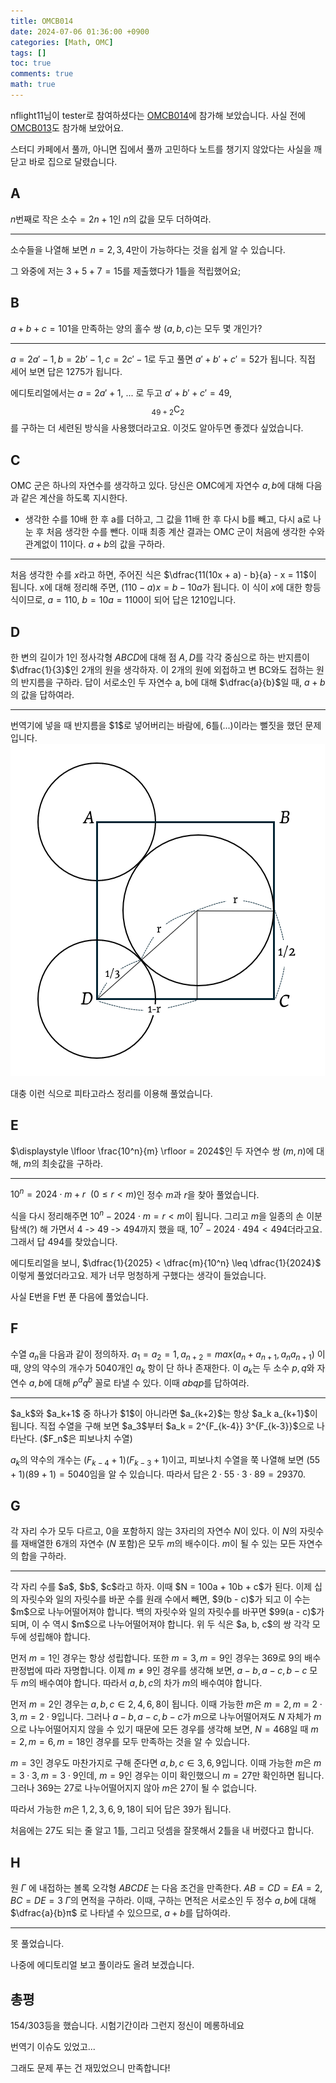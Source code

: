```yaml
---
title: OMCB014
date: 2024-07-06 01:36:00 +0900
categories: [Math, OMC]
tags: []
toc: true
comments: true
math: true
---
```


nflight11님이 tester로 참여하셨다는 [OMCB014](https://onlinemathcontest.com/contests/omcb014)에 참가해 보았습니다. 사실 전에 [OMCB013](https://onlinemathcontest.com/contests/omcb013)도 참가해 보았어요.

스터디 카페에서 풀까, 아니면 집에서 풀까 고민하다 노트를 챙기지 않았다는 사실을 깨닫고 바로 집으로 달렸습니다.

## A
$n\text{번째로 작은 소수} = 2n + 1$인 $n$의 값을 모두 더하여라.
<hr>

소수들을 나열해 보면 $n = 2, 3, 4$만이 가능하다는 것을 쉽게 알 수 있습니다. 

그 와중에 저는 $3 + 5 + 7 = 15$를 제출했다가 1틀을 적립했어요;

## B
$a + b + c = 101$을 만족하는 양의 홀수 쌍 $(a, b, c)$는 모두 몇 개인가?
<hr>

$a = 2a' - 1, b = 2b' - 1, c = 2c' - 1$로 두고 풀면 $a' + b' + c' = 52$가 됩니다. 직접 세어 보면 답은 $1275$가 됩니다.

에디토리얼에서는 $a = 2a' + 1$, ... 로 두고 $a' + b' + c' = 49$, $${}_{49+2}\text{C}_{2}$$를 구하는 더 세련된 방식을 사용했더라고요. 이것도 알아두면 좋겠다 싶었습니다.

## C
OMC 군은 하나의 자연수를 생각하고 있다. 당신은 OMC에게 자연수 $a, b$에 대해 다음과 같은 계산을 하도록 지시한다.
 - 생각한 수를 10배 한 후 a를 더하고, 그 값을 11배 한 후 다시 b를 빼고, 다시 a로 나눈 후 처음 생각한 수를 뺀다.
이때 최종 계산 결과는 OMC 군이 처음에 생각한 수와 관계없이 11이다. $a + b$의 값을 구하라.
<hr>

처음 생각한 수를 $x$라고 하면, 주어진 식은 $\dfrac{11(10x + a) - b}{a} - x = 11$이 됩니다. x에 대해 정리해 주면, $(110-a)x = b - 10a$가 됩니다. 이 식이 $x$에 대한 항등식이므로, $a = 110$, $b = 10a = 1100$이 되어 답은 $1210$입니다.

## D
한 변의 길이가 $1$인 정사각형 $ABCD$에 대해 점 $A, D$를 각각 중심으로 하는 반지름이 $\dfrac{1}{3}$인 2개의 원을 생각하자. 이 2개의 원에 외접하고 변 BC와도 접하는 원의 반지름을 구하라. 답이 서로소인 두 자연수 a, b에 대해 $\dfrac{a}{b}$일 때, $a+b$의 값을 답하여라.
<hr>
번역기에 넣을 때 반지름을 $1$로 넣어버리는 바람에, 6틀(...)이라는 뻘짓을 했던 문제입니다.

<img src="/assets/img/OMCB014/D.png" alt="D 문제 풀이">

대충 이런 식으로 피타고라스 정리를 이용해 풀었습니다.

## E
$\displaystyle \lfloor \frac{10^n}{m} \rfloor = 2024$인 두 자연수 쌍 $(m, n)$에 대해, $m$의 최솟값을 구하라.
<hr>

$10^n = 2024 \cdot m + r \ \ (0 \leq r < m)$인 정수 $m$과 $r$을 찾아 풀었습니다. 

식을 다시 정리해주면 $10^n - 2024 \cdot m = r < m$이 됩니다. 그리고 $m$을 일종의 손 이분탐색(?) 해 가면서 $4$ -> $49$ -> $494$까지 했을 때, $10^7 - 2024 \cdot 494 < 494$더라고요. 그래서 답 $494$를 찾았습니다.

에디토리얼을 보니, $\dfrac{1}{2025} < \dfrac{m}{10^n} \leq \dfrac{1}{2024}$ 이렇게 풀었더라고요. 제가 너무 멍청하게 구했다는 생각이 들었습니다.

사실 E번을 F번 푼 다음에 풀었습니다. 

## F
수열 ${a_n}$을 다음과 같이 정의하자.
 $a_1 = a_2 = 1, a_{n+2} = max(a_n + a_{n+1}, a_n a_{n+1})$
이때, 양의 약수의 개수가 $5040$개인 $a_k$ 항이 단 하나 존재한다. 이 $a_k$는 두 소수 $p, q$와 자연수 $a, b$에 대해 $p^a q^b$ 꼴로 타낼 수 있다. 이때 $abqp$를 답하여라.
<hr>
$a_k$와 $a_k+1$ 중 하나가 $1$이 아니라면 $a_{k+2}$는 항상 $a_k a_{k+1}$이 됩니다. 직접 수열을 구해 보면 $a_3$부터 $a_k = 2^{F_{k-4}} 3^{F_{k-3}}$으로 나타난다. ($F_n$은 피보나치 수열)

$a_k$의 약수의 개수는 $(F_{k-4}+1)(F_{k-3}+1)$이고, 피보나치 수열을 쭉 나열해 보면 $(55 + 1)(89 + 1) = 5040$임을 알 수 있습니다. 따라서 답은 $2 \cdot 55 \cdot 3 \cdot 89 = 29370$.

## G
각 자리 수가 모두 다르고, 0을 포함하지 않는 3자리의 자연수 $N$이 있다. 이 $N$의 자릿수를 재배열한 $6$개의 자연수 ($N$ 포함)은 모두 $m$의 배수이다. $m$이 될 수 있는 모든 자연수의 합을 구하라.
<hr>
각 자리 수를 $a$, $b$, $c$라고 하자. 이때 $N = 100a + 10b + c$가 된다. 이제 십의 자릿수와 일의 자릿수를 바꾼 수를 원래 수에서 빼면, $9(b - c)$가 되고 이 수는 $m$으로 나누어떨어져야 합니다. 백의 자릿수와 일의 자릿수를 바꾸면 $99(a - c)$가 되며, 이 수 역시 $m$으로 나누어떨어져야 합니다. 위 두 식은 $a, b, c$의 쌍 각각 모두에 성립해야 합니다. 

먼저 $m = 1$인 경우는 항상 성립합니다. 또한 $m = 3, m = 9$인 경우는 $369$로 $9$의 배수 판정법에 따라 자명합니다. 이제 $m \not = 9$인 경우를 생각해 보면, $a - b, a - c, b - c$ 모두 $m$의 배수여야 합니다. 따라서 $a, b, c$의 차가 $m$의 배수여야 합니다.

먼저 $m = 2$인 경우는 $a, b, c ∈ {2, 4, 6, 8}$이 됩니다. 이때 가능한 $m$은 $m = 2, m = 2 \cdot 3, m = 2 \cdot 9$입니다. 그러나 $a - b, a - c, b - c$가 $m$으로 나누어떨어져도 $N$ 자체가 $m$으로 나누어떨어지지 않을 수 있기 때문에 모든 경우를 생각해 보면, $N = 468$일 때 $m = 2, m = 6, m = 18$인 경우를 모두 만족하는 것을 알 수 있습니다.

$m = 3$인 경우도 마찬가지로 구해 준다면 $a, b, c ∈ {3, 6, 9}$입니다. 이때 가능한 $m$은 $m = 3 \cdot 3, m = 3 \cdot 9$인데, $m = 9$인 경우는 이미 확인했으니 $m = 27$만 확인하면 됩니다. 그러나 $369$는 $27$로 나누어떨어지지 않아 $m$은 $27$이 될 수 없습니다.

따라서 가능한 $m$은 $1, 2, 3, 6, 9, 18$이 되어 답은 $39$가 됩니다.

처음에는 $27$도 되는 줄 알고 1틀, 그리고 덧셈을 잘못해서 2틀을 내 버렸다고 합니다.

## H
원 $Γ$ 에 내접하는 볼록 오각형 $ABCDE$ 는 다음 조건을 만족한다.
 $AB=CD=EA=2,BC=DE=3$
$Γ$의 면적을 구하라. 이때, 구하는 면적은 서로소인 두 정수 $a, b$에 대해 $\dfrac{a}{b}π$ 로 나타낼 수 있으므로, $a + b$를 답하여라.
<hr>
못 풀었습니다.

나중에 에디토리얼 보고 풀이라도 올려 보겠습니다.

## 총평
154/303등을 했습니다. 시험기간이라 그런지 정신이 메롱하네요

번역기 이슈도 있었고...

그래도 문제 푸는 건 재밌었으니 만족합니다!